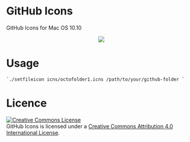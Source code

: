 GitHub Icons
===========

GitHub Icons for Mac OS 10.10

<center><img src="http://www.gregoryzuckerman.co.uk/github/GitHub-Yosemeti-Logo-Web.png"></img></center>

Usage
===========

``
`./setfileicon icns/octofolder1.icns /path/to/your/github-folder `
``

Licence
===========

<a rel="license" href="http://creativecommons.org/licenses/by/4.0/"><img alt="Creative Commons License" style="border-width:0" src="http://i.creativecommons.org/l/by/4.0/80x15.png" /></a><br /><span xmlns:dct="http://purl.org/dc/terms/" property="dct:title">GitHub Icons</span> is licensed under a <a rel="license" href="http://creativecommons.org/licenses/by/4.0/">Creative Commons Attribution 4.0 International License</a>.
